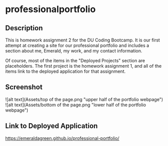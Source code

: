 # professionalportfolio
## Description 
This is homework assignment 2 for the DU Coding Bootcamp. It is our first attempt at creating a site for our professional portfolio and includes a section about me, Emerald, my work, and my contact information. 

Of course, most of the items in the "Deployed Projects" section are placeholders. The first project is the homework assignment 1, and all of the items link to the deployed application for that assignment. 

## Screenshot
![alt text](Assets/top of the page.png "upper half of the portfolio webpage")
![alt text](Assets/bottom of the page.png "lower half of the portfolio webpage")

## Link to Deployed Application 
https://emeraldagreen.github.io/professional-portfolio/ 